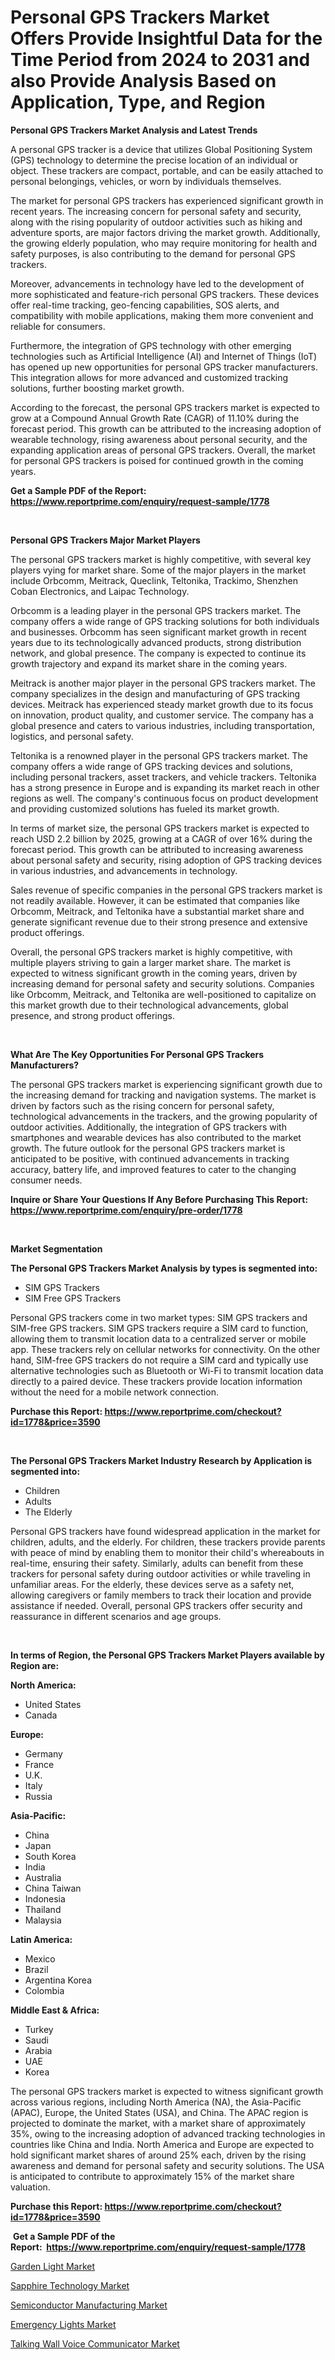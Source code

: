 <p><h1>Personal GPS Trackers Market Offers Provide Insightful Data for the Time Period from 2024 to 2031 and also Provide Analysis Based on Application, Type, and Region</h1></p><p><strong>Personal GPS Trackers Market Analysis and Latest Trends</strong></p>
<p><p>A personal GPS tracker is a device that utilizes Global Positioning System (GPS) technology to determine the precise location of an individual or object. These trackers are compact, portable, and can be easily attached to personal belongings, vehicles, or worn by individuals themselves.</p><p>The market for personal GPS trackers has experienced significant growth in recent years. The increasing concern for personal safety and security, along with the rising popularity of outdoor activities such as hiking and adventure sports, are major factors driving the market growth. Additionally, the growing elderly population, who may require monitoring for health and safety purposes, is also contributing to the demand for personal GPS trackers.</p><p>Moreover, advancements in technology have led to the development of more sophisticated and feature-rich personal GPS trackers. These devices offer real-time tracking, geo-fencing capabilities, SOS alerts, and compatibility with mobile applications, making them more convenient and reliable for consumers.</p><p>Furthermore, the integration of GPS technology with other emerging technologies such as Artificial Intelligence (AI) and Internet of Things (IoT) has opened up new opportunities for personal GPS tracker manufacturers. This integration allows for more advanced and customized tracking solutions, further boosting market growth.</p><p>According to the forecast, the personal GPS trackers market is expected to grow at a Compound Annual Growth Rate (CAGR) of 11.10% during the forecast period. This growth can be attributed to the increasing adoption of wearable technology, rising awareness about personal security, and the expanding application areas of personal GPS trackers. Overall, the market for personal GPS trackers is poised for continued growth in the coming years.</p></p>
<p><strong>Get a Sample PDF of the Report:&nbsp; <a href="https://www.reportprime.com/enquiry/request-sample/1778">https://www.reportprime.com/enquiry/request-sample/1778</a></strong></p>
<p>&nbsp;</p>
<p><strong>Personal GPS Trackers Major Market Players</strong></p>
<p><p>The personal GPS trackers market is highly competitive, with several key players vying for market share. Some of the major players in the market include Orbcomm, Meitrack, Queclink, Teltonika, Trackimo, Shenzhen Coban Electronics, and Laipac Technology.</p><p>Orbcomm is a leading player in the personal GPS trackers market. The company offers a wide range of GPS tracking solutions for both individuals and businesses. Orbcomm has seen significant market growth in recent years due to its technologically advanced products, strong distribution network, and global presence. The company is expected to continue its growth trajectory and expand its market share in the coming years.</p><p>Meitrack is another major player in the personal GPS trackers market. The company specializes in the design and manufacturing of GPS tracking devices. Meitrack has experienced steady market growth due to its focus on innovation, product quality, and customer service. The company has a global presence and caters to various industries, including transportation, logistics, and personal safety.</p><p>Teltonika is a renowned player in the personal GPS trackers market. The company offers a wide range of GPS tracking devices and solutions, including personal trackers, asset trackers, and vehicle trackers. Teltonika has a strong presence in Europe and is expanding its market reach in other regions as well. The company's continuous focus on product development and providing customized solutions has fueled its market growth.</p><p>In terms of market size, the personal GPS trackers market is expected to reach USD 2.2 billion by 2025, growing at a CAGR of over 16% during the forecast period. This growth can be attributed to increasing awareness about personal safety and security, rising adoption of GPS tracking devices in various industries, and advancements in technology.</p><p>Sales revenue of specific companies in the personal GPS trackers market is not readily available. However, it can be estimated that companies like Orbcomm, Meitrack, and Teltonika have a substantial market share and generate significant revenue due to their strong presence and extensive product offerings.</p><p>Overall, the personal GPS trackers market is highly competitive, with multiple players striving to gain a larger market share. The market is expected to witness significant growth in the coming years, driven by increasing demand for personal safety and security solutions. Companies like Orbcomm, Meitrack, and Teltonika are well-positioned to capitalize on this market growth due to their technological advancements, global presence, and strong product offerings.</p></p>
<p>&nbsp;</p>
<p><strong>What Are The Key Opportunities For Personal GPS Trackers Manufacturers?</strong></p>
<p><p>The personal GPS trackers market is experiencing significant growth due to the increasing demand for tracking and navigation systems. The market is driven by factors such as the rising concern for personal safety, technological advancements in the trackers, and the growing popularity of outdoor activities. Additionally, the integration of GPS trackers with smartphones and wearable devices has also contributed to the market growth. The future outlook for the personal GPS trackers market is anticipated to be positive, with continued advancements in tracking accuracy, battery life, and improved features to cater to the changing consumer needs.</p></p>
<p><strong>Inquire or Share Your Questions If Any Before Purchasing This Report: <a href="https://www.reportprime.com/enquiry/pre-order/1778">https://www.reportprime.com/enquiry/pre-order/1778</a></strong></p>
<p>&nbsp;</p>
<p><strong>Market Segmentation</strong></p>
<p><strong>The Personal GPS Trackers Market Analysis by types is segmented into:</strong></p>
<p><ul><li>SIM GPS Trackers</li><li>SIM Free GPS Trackers</li></ul></p>
<p><p>Personal GPS trackers come in two market types: SIM GPS trackers and SIM-free GPS trackers. SIM GPS trackers require a SIM card to function, allowing them to transmit location data to a centralized server or mobile app. These trackers rely on cellular networks for connectivity. On the other hand, SIM-free GPS trackers do not require a SIM card and typically use alternative technologies such as Bluetooth or Wi-Fi to transmit location data directly to a paired device. These trackers provide location information without the need for a mobile network connection.</p></p>
<p><strong>Purchase this Report:&nbsp;<a href="https://www.reportprime.com/checkout?id=1778&price=3590">https://www.reportprime.com/checkout?id=1778&price=3590</a></strong></p>
<p>&nbsp;</p>
<p><strong>The Personal GPS Trackers Market Industry Research by Application is segmented into:</strong></p>
<p><ul><li>Children</li><li>Adults</li><li>The Elderly</li></ul></p>
<p><p>Personal GPS trackers have found widespread application in the market for children, adults, and the elderly. For children, these trackers provide parents with peace of mind by enabling them to monitor their child's whereabouts in real-time, ensuring their safety. Similarly, adults can benefit from these trackers for personal safety during outdoor activities or while traveling in unfamiliar areas. For the elderly, these devices serve as a safety net, allowing caregivers or family members to track their location and provide assistance if needed. Overall, personal GPS trackers offer security and reassurance in different scenarios and age groups.</p></p>
<p>&nbsp;</p>
<p><strong>In terms of Region, the Personal GPS Trackers Market Players available by Region are:</strong></p>
<p>
    <p> <strong> North America: </strong>
        <ul>
            <li>United States</li>
            <li>Canada</li>
        </ul>
        </p> 
    <p> <strong> Europe: </strong>
        <ul>
            <li>Germany</li>
            <li>France</li>
            <li>U.K.</li>
            <li>Italy</li>
            <li>Russia</li>
        </ul>
        </p> 
    <p> <strong> Asia-Pacific: </strong>
        <ul>
            <li>China</li>
            <li>Japan</li>
            <li>South Korea</li>
            <li>India</li>
            <li>Australia</li>
            <li>China Taiwan</li>
            <li>Indonesia</li>
            <li>Thailand</li>
            <li>Malaysia</li>
        </ul>
        </p> 
    <p> <strong> Latin America: </strong>
        <ul>
            <li>Mexico</li>
            <li>Brazil</li>
            <li>Argentina Korea</li>
            <li>Colombia</li>
        </ul>
        </p> 
    <p> <strong> Middle East & Africa: </strong>
        <ul>
            <li>Turkey</li>
            <li>Saudi</li>
            <li>Arabia</li>
            <li>UAE</li>
            <li>Korea</li>
        </ul>
    </p>
    </p>
<p><p>The personal GPS trackers market is expected to witness significant growth across various regions, including North America (NA), the Asia-Pacific (APAC), Europe, the United States (USA), and China. The APAC region is projected to dominate the market, with a market share of approximately 35%, owing to the increasing adoption of advanced tracking technologies in countries like China and India. North America and Europe are expected to hold significant market shares of around 25% each, driven by the rising awareness and demand for personal safety and security solutions. The USA is anticipated to contribute to approximately 15% of the market share valuation.</p></p>
<p><strong>Purchase this Report: <a href="https://www.reportprime.com/checkout?id=1778&price=3590">https://www.reportprime.com/checkout?id=1778&price=3590</a></strong></p>
<p>&nbsp;<strong>Get a Sample PDF of the Report:&nbsp;&nbsp;<a href="https://www.reportprime.com/enquiry/request-sample/1778">https://www.reportprime.com/enquiry/request-sample/1778</a></strong></p>
<p><strong></strong></p>
<p><p><a href="https://github.com/julyju69/Market-Research-Report-List-1/blob/main/garden-light-market.md">Garden Light Market</a></p><p><a href="https://github.com/nathandecarvalho/Market-Research-Report-List-1/blob/main/sapphire-technology-market.md">Sapphire Technology Market</a></p><p><a href="https://github.com/mauripalmi/Market-Research-Report-List-1/blob/main/semiconductor-manufacturing-market.md">Semiconductor Manufacturing Market</a></p><p><a href="https://github.com/markusgodoy/Market-Research-Report-List-1/blob/main/emergency-lights-market.md">Emergency Lights Market</a></p><p><a href="https://github.com/globismark/Market-Research-Report-List-1/blob/main/talking-wall-voice-communicator-market.md">Talking Wall Voice Communicator Market</a></p></p>